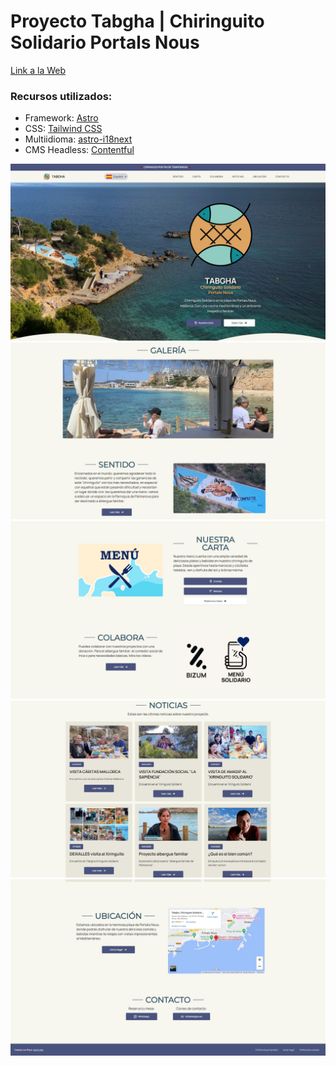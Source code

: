# Proyecto Tabgha | Chiringuito Solidario Portals Nous

[Link a la Web](https://tabgha.es/)

### Recursos utilizados:
- Framework: [Astro](https://astro.build/)
- CSS: [Tailwind CSS](https://tailwindcss.com/)
- Multiidioma: [astro-i18next](https://github.com/yassinedoghri/astro-i18next)
- CMS Headless: [Contentful](https://contentful.com)

![](github/1.jpg)
![](github/2.jpg)
![](github/3.jpg)
![](github/4.jpg)
![](github/5.jpg)

